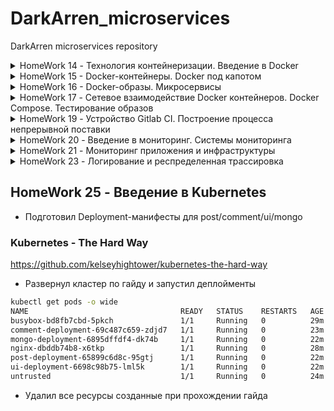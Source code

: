 # DarkArren_microservices

DarkArren microservices repository

<details>
  <summary>HomeWork 14 - Технология контейнеризации. Введение в Docker</summary>

## HomeWork 14 - Технология контейнеризации. Введение в Docker

- Настроена интегерация с Slack и Travis CI
- Установлен docker
- Запущен контейнер hello-world

```bash
docker run hello-world
Unable to find image 'hello-world:latest' locally
latest: Pulling from library/hello-world
1b930d010525: Pull complete
Digest: sha256:2557e3c07ed1e38f26e389462d03ed943586f744621577a99efb77324b0fe535
Status: Downloaded newer image for hello-world:latest

Hello from Docker!
This message shows that your installation appears to be working correctly.

To generate this message, Docker took the following steps:
 1. The Docker client contacted the Docker daemon.
 2. The Docker daemon pulled the "hello-world" image from the Docker Hub.
    (amd64)
 3. The Docker daemon created a new container from that image which runs the
    executable that produces the output you are currently reading.
 4. The Docker daemon streamed that output to the Docker client, which sent it
    to your terminal.

To try something more ambitious, you can run an Ubuntu container with:
 $ docker run -it ubuntu bash

Share images, automate workflows, and more with a free Docker ID:
 https://hub.docker.com/

For more examples and ideas, visit:
 https://docs.docker.com/get-started/
```

- Получен список запущенных контейнеров: docker ps
- Получен список всех контейнеров: docker ps -a
- Получен список всех сохраненный образов: docker images
- Запущен контейнер ubuntu:16.04: docker run -it ubuntu:16.04 /bin/bash
- В запущенном контейнере создан файл /tmp/file
- Контейнер запущен повторно, проверено что файла нет
- Получен список всех запущенных контейнеров с форматирование списка:

```bash
docker ps -a --format "table {{.ID}}\t{{.Image}}\t{{.CreatedAt}}\t{{.Names}}"

CONTAINER ID        IMAGE               CREATED AT                      NAMES
02bac0c6d6f7        ubuntu:16.04        2019-02-19 15:44:11 +0300 MSK   xenodochial_aryabhata
1305ff58ec3f        ubuntu:16.04        2019-02-19 15:43:53 +0300 MSK   hopeful_hertz
05fbd50e8973        hello-world         2019-02-19 15:33:18 +0300 MSK   nifty_blackwell
```

- Контейнер 1305ff58ec3f перезапущен через docker start 1305ff58ec3f
- Треминал подсоединен к контейнеру через docker attach 1305ff58ec3f
- Проверено наличие файла /tmp/file
- Терминал отсоединен по комбинации "Ctrl + p Ctrl + q"
- Внутри контейнера запущен процесс bash посредством docker exec -it x bash
- Создан образ из запущенного контейнера

```bash
docker commit 1305ff58ec3f darkarren/ubuntu-tmp-file
sha256:454a2224550b87e5bf6c1b3158154e2837dd485f86252148cc82862f7ba5d520

docker images
REPOSITORY                  TAG                 IMAGE ID            CREATED             SIZE
darkarren/ubuntu-tmp-file   latest              454a2224550b        2 minutes ago       117MB
ubuntu                      16.04               7e87e2b3bf7a        3 weeks ago         117MB
hello-world                 latest              fce289e99eb9        7 weeks ago         1.84kB
```

### HW14: Задание со *

- Получена метадата контейнера и образа посредством docker inspect
- На основе изучения метадаты сделаны выводы о различиях между контейнером и образом, выводы описаны в ./docker-monolith/docker-1.log

- Контейнер docker остановлен посредством команды docker kill $(docker ps -q)
- Получена информация об использованном дисковом пространстве посредством docker system df
- Удалены все незапущенные контейнеры: docker rm $(docker ps -a -q)
- Удалены все образы, от которых не зависят запущенные контейнеры: docker rmi $(docker images -q)

</details>

<details>
  <summary>HomeWork 15 - Docker-контейнеры. Docker под капотом</summary>

## HomeWork 15 - Docker-контейнеры. Docker под капотом

- Создан проект новый проект "docker" в GCE
- GCloud SDK настроен на работу с новым проектом
- Получен файл с аутентификационными данным application_default_credentials.json
- Имя проекта в Gogle Cloud добавленно в env: export GOOGLE_PROJECT=docker
- Создан docker host в GCE

```bash
docker-machine create --driver google --google-machine-image https://www.googleapis.com/compute/v1/projects/ubuntu-os-cloud/global/images/family/ubuntu-1604-lts --google-machine-type n1-standard-1 --google-disk-size 20 --google-zone europe-west1-b docker-host

Creating CA: /Users/user/.docker/machine/certs/ca.pem
Creating client certificate: /Users/user/.docker/machine/certs/cert.pem
Running pre-create checks...
(docker-host) Check that the project exists
(docker-host) Check if the instance already exists
Creating machine...
(docker-host) Generating SSH Key
(docker-host) Creating host...
(docker-host) Opening firewall ports
(docker-host) Creating instance
(docker-host) Waiting for Instance
(docker-host) Uploading SSH Key
Waiting for machine to be running, this may take a few minutes...
Detecting operating system of created instance...
Waiting for SSH to be available...
Detecting the provisioner...
Provisioning with ubuntu(systemd)...
Installing Docker...
Copying certs to the local machine directory...
Copying certs to the remote machine...
Setting Docker configuration on the remote daemon...
Checking connection to Docker...
Docker is up and running!
To see how to connect your Docker Client to the Docker Engine running on this virtual machine, run: docker-machine env docker-host
```

- Хост успешно создан

```bash
docker-machine ls

NAME          ACTIVE   DRIVER   STATE     URL                       SWARM   DOCKER     ERRORS
docker-host   -        google   Running   tcp://34.76.53.252:2376           v18.09.2
```

- Установлено подключение к docker-host - eval $(docker-machine env docker-host)
- В ./docker-monolith добавлены файлы: mongod.conf, start.sh, db_config, Dockerfile
- Подготовлен Dockerfile содержащий в себе установку зависимостей, конфигурирование MongoDB, установку самого приложения reddit
- Собран docker-образ: "docker build -t reddit:latest ."
- Убеждаемся что образ создался:

```bash
docker images -a

REPOSITORY          TAG                 IMAGE ID            CREATED              SIZE
reddit              latest              d40ff5ea0214        About a minute ago   678MB
<none>              <none>              aec1e11f589c        About a minute ago   678MB
<none>              <none>              3364bbd5b6ab        About a minute ago   678MB
<none>              <none>              9f496019d63d        About a minute ago   639MB
<none>              <none>              2255bf57572e        About a minute ago   639MB
<none>              <none>              6e2919ea1d40        About a minute ago   639MB
<none>              <none>              fcaa20de4bb7        About a minute ago   639MB
<none>              <none>              554f8d527ce0        About a minute ago   638MB
<none>              <none>              6f69ea8d318d        About a minute ago   636MB
<none>              <none>              9e216306266d        2 minutes ago        142MB
ubuntu              16.04               7e87e2b3bf7a        3 weeks ago          117MB
```

- Запущен контейнер из подготовленного образа

```bash
docker run --name reddit -d --network=host reddit:latest

1d0d10dbe7bbb4d8f7e9380aae524b5d43b3cc96556c172660ad5c59d75046a6
```

- Создано правило для входящего трафика на порт 9292

```bash
gcloud compute firewall-rules create reddit-app \
--allow tcp:9292 \
--target-tags=docker-machine \
--description="Allow PUMA connections" \
--direction=INGRESS

Creating firewall...⠹
Created [https://www.googleapis.com/compute/v1/projects/docker/global/firewalls/reddit-app].
Creating firewall...done.
NAME        NETWORK  DIRECTION  PRIORITY  ALLOW     DENY  DISABLED
reddit-app  default  INGRESS    1000      tcp:9292        False
```

- Приложение доступно по адресу docker-host и порту 9292 - <http://34.76.53.252:9292>

### Работа с Docker Hub

- Образ помечен тэгом darkarren/otus-reddit:1.0 - "docker tag reddit:latest darkarren/otus-reddit:1.0"
- Образ запушен в Docker Hub

```bash
docker push darkarren/otus-reddit:1.0

The push refers to repository [docker.io/darkarren/otus-reddit]
d0ae5e78a45b: Pushed
f37225326dff: Pushed
64925e06bdc7: Pushed
f58213744e0c: Pushed
ceb2f5e8ae0a: Pushed
6a1bb964d3e7: Pushed
4f1fd919d4ef: Pushed
08d3ef9c8c9c: Pushed
30dbb471bf89: Pushed
68dda0c9a8cd: Mounted from library/ubuntu
f67191ae09b8: Mounted from library/ubuntu
b2fd8b4c3da7: Mounted from library/ubuntu
0de2edf7bff4: Mounted from library/ubuntu
1.0: digest: sha256:257ccd84bf0356475bd745f24c210a94b1566122a1db957735c00cc8f16ca674 size: 3034
```

- Проверена возможность запуска из образа, который был запушен на Docker Hub, на локальной машине

```bash
docker run --name reddit -d -p 9292:9292 darkarren/otus-reddit:1.0

Unable to find image 'darkarren/otus-reddit:1.0' locally
1.0: Pulling from darkarren/otus-reddit
7b722c1070cd: Pull complete
5fbf74db61f1: Pull complete
ed41cb72e5c9: Pull complete
7ea47a67709e: Pull complete
2dc168f730c0: Pull complete
af9858bd676f: Pull complete
d0dbc3018af5: Pull complete
a5a479d48608: Pull complete
a210db0f39fa: Pull complete
4629435d8564: Pull complete
0c9423df5de6: Pull complete
9804f03d3491: Pull complete
88f02f1952f9: Pull complete
Digest: sha256:257ccd84bf0356475bd745f24c210a94b1566122a1db957735c00cc8f16ca674
Status: Downloaded newer image for darkarren/otus-reddit:1.0
1ff3c85c7770f4b7868ecfb9b990a93d5990dbd86d44a0b9958404545533c0ad

CONTAINER ID        IMAGE                       COMMAND             CREATED             STATUS              PORTS                    NAMES
1ff3c85c7770        darkarren/otus-reddit:1.0   "/start.sh"         12 seconds ago      Up 11 seconds       0.0.0.0:9292->9292/tcp   reddit
```

- Убедился что приложение доступно по <http://127.0.0.1:9292>
- Посмотрел логи контейнера посредством "docker logs reddit -f", убедился что в процессе взаимодейтсвия с приложением логи отображаются
- Зашел в контейнер и вызвал его остановку изнутри

```bash
docker exec -it reddit bash

root@1ff3c85c7770:/# ps aux
USER       PID %CPU %MEM    VSZ   RSS TTY      STAT START   TIME COMMAND
root         1  0.0  0.1  18028  2776 ?        Ss   07:32   0:00 /bin/bash /start.sh
root         9  1.5  1.7 555236 36384 ?        Sl   07:32   3:10 /usr/bin/mongod --fork --logpath /v
root        20  0.0  2.1 651052 44556 ?        Sl   07:32   0:11 puma 3.10.0 (tcp://0.0.0.0:9292) [r
root        38  2.7  0.1  18232  3108 pts/0    Ss   10:51   0:00 bash
root        52  2.0  0.1  34420  2840 pts/0    R+   10:51   0:00 ps aux
root@1ff3c85c7770:/# killall5 1
root@1ff3c85c7770:/# %
```

- Запустил контейнер "docker start reddit"
- Остановил и удалил контейнер "docker stop reddit && docker rm reddit"
- Запустил контейнер без запуска приложения

```bash
docker run --name reddit --rm -it darkarren/otus-reddit:1.0 bash

root@42710bd1a908:/# ps aux
USER       PID %CPU %MEM    VSZ   RSS TTY      STAT START   TIME COMMAND
root         1  1.2  0.1  18232  3200 pts/0    Ss   10:53   0:00 bash
root        15  0.0  0.1  34420  2908 pts/0    R+   10:53   0:00 ps aux
root@42710bd1a908:/# exit
exit
```

- Получил информацию об образе "docker inspect darkarren/otus-reddit:1.0"
- Получил информацию связанную только с запуском

```bash
docker inspect darkarren/otus-reddit:1.0 -f '{{.ContainerConfig.Cmd}}'

[/bin/sh -c #(nop)  CMD ["/start.sh"]]
```

- Запустил контейнер и внес в него изменения

```bash
docker run --name reddit -d -p 9292:9292 darkarren/otus-reddit:1.0

ecc39f8b4a48cb49de30f174098d23be524fd50690cd1271f77f84e056934e9c

[docker exec -it reddit bash](docker exec -it reddit bash

root@ecc39f8b4a48:/# mkdir /test1234
root@ecc39f8b4a48:/# touch /test1234/testfile
root@ecc39f8b4a48:/# rmdir /opt
root@ecc39f8b4a48:/# exit
exit)
```

- Получил изменения в контейнере

```bash
docker diff reddit
A /test1234
A /test1234/testfile
C /var
C /var/lib
C /var/lib/mongodb
A /var/lib/mongodb/local.0
A /var/lib/mongodb/local.ns
A /var/lib/mongodb/mongod.lock
A /var/lib/mongodb/_tmp
A /var/lib/mongodb/journal
A /var/lib/mongodb/journal/j._0
C /var/log
A /var/log/mongod.log
C /root
A /root/.bash_history
C /tmp
A /tmp/mongodb-27017.sock
D /opt
```

- Остановил, удалил и заново запустил контейнер, убедился, что изменений не сохранилось

```bash
docker stop reddit && docker rm reddit
reddit
reddit

docker run --name reddit --rm -it darkarren/otus-reddit:1.0 bash
root@b7aaf9b04429:/# ls /
bin   dev  home  lib64  mnt  proc    root  sbin  start.sh  tmp  var
boot  etc  lib   media  opt  reddit  run   srv   sys       usr
root@b7aaf9b04429:/#
```

### HW 15: Задание со *

- Подготовлен сценарий terraform, позволяющий развернуть в облаке n машин на чистой ubuntu 16.04, количество машины определяется переменной vm_count="3" в terraform.tfvars
- Подготовлены плейбуки ansible: install.yml  - установка docker и необходимых зависимостей, deploy.yml - запуск прилоежния (reddit.yml - запуск плейбуков друг за другом)
- Подготовлен плейбук для провижининга образа packer - pakcer.yml

</details>

<details>
  <summary>HomeWork 16 - Docker-образы. Микросервисы</summary>

## HomeWork 16 - Docker-образы. Микросервисы

- Установлен линтер hadolint для Dockerfile
- Подключился к docker-host

<details>
  <summary>Подключние к docker-host</summary>

```bash
docker-machine create --driver google --google-machine-image https://www.googleapis.com/compute/v1/projects/ubuntu-os-cloud/global/images/family/ubuntu-1604-lts --google-machine-type n1-standard-1 --google-zone europe-west1-b docker-host

eval $(docker-machine env docker-host)
```

</details>

- Загрузил архив reddit-microservice и переименовал директорию в src
- Созданы Dockerfile: ./post-py/Dockerfile, ./ui/Dockerfile, ./comment/Dockerfile
- По рекомендации hadolint в ./post-py/Dockerfile инструкция ADD заменена на COPY
- Запущена сборка образа из ./post-py/Dockerfile

<details>
  <summary>Docker build -t darkarren/post:1.0 ./post-py</summary>

```bash
Docker build -t darkarren/post:1.0 ./post-py

gcc -Wno-unused-result -Wsign-compare -DNDEBUG -g -fwrapv -O3 -Wall -Wstrict-prototypes -fPIC -I/usr/local/include/python3.6m -c thriftpy/transport/cybase.c -o build/temp.linux-x86_64-3.6/thriftpy/transport/cybase.o
unable to execute 'gcc': No such file or directory
error: command 'gcc' failed with exit status 1
```

</details>

- Так как сборка завершилась с ошибкой - добавлена установка gcc=5.3.0-r0 и musl-dev=1.1.14-r16

<details>
  <summary>Docker build -t darkarren/post:1.0 ./post-py</summary>

```bash
Docker build -t darkarren/post:1.0 ./post-py

...
Step 6/7 : ENV POST_DATABASE posts
 ---> Running in 0be207a9aba4
Removing intermediate container 0be207a9aba4
 ---> edce01e1b500
Step 7/7 : CMD ["python3", "post_app.py"]
 ---> Running in 94d476f31848
Removing intermediate container 94d476f31848
 ---> 460a822d35b5
Successfully built 460a822d35b5
Successfully tagged darkarren/post:1.0)
```

</details>

- Файл ./comment/Dockerfile отредактирован в соответствии с замечаниями hadolint
- Запущена сборка docker build -t darkarren/comment:1.0 ./comment

<details>
  <summary>Docker build -t darkarren/comment:1.0 ./comment</summary>

```bash
Docker build -t darkarren/comment:1.0 ./comment

...
Step 9/11 : ENV COMMENT_DATABASE_HOST comment_db
 ---> Running in 4ab3b428d36b
Removing intermediate container 4ab3b428d36b
 ---> 4b66c49c7814
Step 10/11 : ENV COMMENT_DATABASE comments
 ---> Running in 8452aaeb171f
Removing intermediate container 8452aaeb171f
 ---> 6997dff60de6
Step 11/11 : CMD ["puma"]
 ---> Running in b187314d9a88
Removing intermediate container b187314d9a88
 ---> f9d0fac5c833
Successfully built f9d0fac5c833
Successfully tagged darkarren/comment:1.0
```

</details>

- Файл ./ui/Dockerfile отредактирован в соответствии с замечаниями hadolint
- Запущена сборка docker build -t darkarren/ui:1.0 ./ui, часть слоев при сборке переимспользована, так как они уже были созданы при сборке comment:1.0

<details>
  <summary>docker build -t darkarren/ui:1.0 ./ui</summary>

```bash
docker build -t darkarren/ui:1.0 ./ui

...
Step 11/13 : ENV COMMENT_SERVICE_HOST comment
 ---> Running in 7e09d35e54a2
Removing intermediate container 7e09d35e54a2
 ---> 6c73110a8963
Step 12/13 : ENV COMMENT_SERVICE_PORT 9292
 ---> Running in 6524e87b7977
Removing intermediate container 6524e87b7977
 ---> 0886f17acb2b
Step 13/13 : CMD ["puma"]
 ---> Running in 1126568cc2bc
Removing intermediate container 1126568cc2bc
 ---> 01fc57529a44
Successfully built 01fc57529a44
Successfully tagged darkarren/ui:1.0
```

</details>

- Создана сеть для приложения docker network create reddit
- Запущены контейнеры mongo, comment, ui, post

<details>
  <summary>docker run</summary>

```bash
docker run -d --network=reddit --network-alias=post_db --network-alias=comment_db mongo:latest
docker run -d --network=reddit --network-alias=post darkarren/post:1.0
docker run -d --network=reddit --network-alias=comment darkarren/comment:1.0
docker run -d --network=reddit -p 9292:9292 darkarren/ui:1.0
```

</details>

- Проверил доступность и работоспособность приложения по адресу <http://docker-host:9292>

### HW16: Заданиче со * 1

- Остановил все запущенные контейнеры docker kill ${docker ps -q}
- Запустил контейнеры с измененными network-alias и дополнительно переданными значениями переменных

<details>
  <summary>docker images</summary>

```bash
docker run -d --network=reddit --network-alias=post_db_1 --network-alias=comment_db_1 mongo:latest \
&& docker run -d --network=reddit --network-alias=post_1 --env POST_DATABASE_HOST=post_db_1 darkarren/post:1.0 \
&& docker run -d --network=reddit --network-alias=comment_1 --env COMMENT_DATABASE_HOST=comment_db_1 darkarren/comment:1.0 \
&& docker run -d --network=reddit --env POST_SERVICE_HOST=post_1 --env COMMENT_SERVICE_HOST=comment_1 -p 9292:9292 darkarren/ui:1.0
```

</details>

- Проверил доступность и работоспособность приложения по адресу <http://docker-host:9292>

### Образы приложений

- Получил информацию по образам

<details>
  <summary>docker images</summary>

```bash
REPOSITORY          TAG                 IMAGE ID            CREATED             SIZE
darkarren/ui        1.0                 01fc57529a44        About an hour ago   767MB
darkarren/comment   1.0                 f9d0fac5c833        2 hours ago         765MB
darkarren/post      1.0                 be8b9c32ed2b        2 hours ago         198MB
mongo               latest              0da05d84b1fe        2 weeks ago         394MB
ruby                2.2                 6c8e6f9667b2        9 months ago        715MB
python              3.6.0-alpine        cb178ebbf0f2        24 months ago       88.6MB
```

</details>

- Изменил Dockerfile для ui с учетом рекомендаций hadolint

<details>
  <summary>docker build -t darkarren/ui:2.0 ./ui</summary>

```bash
Step 13/13 : CMD ["puma"]
 ---> Running in fdbfcf9fde17
Removing intermediate container fdbfcf9fde17
 ---> bd18fe615ce7
Successfully built bd18fe615ce7
Successfully tagged darkarren/ui:2.0
```

</details>

- Новый образ получился значительно меньше предыдущего

<details>
  <summary>docker images</summary>

```bash
docker images
REPOSITORY          TAG                 IMAGE ID            CREATED             SIZE
darkarren/ui        2.0                 bd18fe615ce7        6 seconds ago       409MB
darkarren/ui        1.0                 01fc57529a44        2 hours ago         767MB
darkarren/comment   1.0                 f9d0fac5c833        2 hours ago         765MB
darkarren/post      1.0                 be8b9c32ed2b        3 hours ago         198MB
mongo               latest              0da05d84b1fe        2 weeks ago         394MB
ubuntu              16.04               7e87e2b3bf7a        4 weeks ago         117MB
ruby                2.2                 6c8e6f9667b2        9 months ago        715MB
python              3.6.0-alpine        cb178ebbf0f2        24 months ago       88.6MB
```

</details>

### HW16: Задание со * 2

- Подготовил новый образ для ui. За счет использования alpine в качестве основного образа, а так же чистки лишних библиотек, которые не нужны после сборки образа, и очистки кэша - удалось уменьшить образ до 38.2MB без потери работоспособности

<details>
  <summary>./ui/Dockerfile</summary>

```dockerfile
FROM alpine:3.9


ENV APP_HOME /app
RUN mkdir $APP_HOME

WORKDIR $APP_HOME
COPY Gemfile* $APP_HOME/
COPY . $APP_HOME
RUN apk --no-cache add ruby-bundler=1.17.1-r0 ruby-dev=2.5.3-r1 make=4.2.1-r2 gcc=8.2.0-r2 musl-dev=1.1.20-r3 ruby-json=2.5.3-r1 \
  && bundle install --clean --no-cache --force \
  && rm -rf /root/.bundle \
  && apk --no-cache del ruby-dev make gcc musl-dev

ENV POST_SERVICE_HOST post
ENV POST_SERVICE_PORT 5000
ENV COMMENT_SERVICE_HOST comment
ENV COMMENT_SERVICE_PORT 9292

CMD ["puma"]

```

</details>

- Подготовил новый образ для post. Удалось уменьшить образ до 106MB

<details>
  <summary>./post-py/Dockerfile</summary>

```Dockerfile
FROM python:3.6.0-alpine

WORKDIR /app
COPY . /app

RUN apk --no-cache add gcc=5.3.0-r0 musl-dev=1.1.14-r16 \
    && pip --no-cache-dir install -r /app/requirements.txt \
    && apk --no-cache del gcc musl-dev

ENV POST_DATABASE_HOST post_db
ENV POST_DATABASE posts

CMD ["python3", "post_app.py"]
```

</details>

- Подготовил новый образ для comment. Удалось уменьшить до 35.8MB

<details>
  <summary>./comment/Dockerfile</summary>

```Dockerfile
FROM alpine:3.9

ENV APP_HOME /app

RUN mkdir $APP_HOME
WORKDIR $APP_HOME
COPY Gemfile* $APP_HOME/

RUN apk --no-cache add ruby-bundler=1.17.1-r0 ruby-dev=2.5.3-r1 \
    make=4.2.1-r2 gcc=8.2.0-r2 musl-dev=1.1.20-r3 ruby-json=2.5.3-r1 ruby-bigdecimal=2.5.3-r1 \
    && bundle install --clean --no-cache --force \
    && rm -rf /root/.bundle \
    && apk --no-cache del ruby-dev make gcc musl-dev
COPY . $APP_HOME

ENV COMMENT_DATABASE_HOST comment_db
ENV COMMENT_DATABASE comments

CMD ["puma"]
```

</details>

- Получившиеся образы в таблице

<details>
  <summary>docker images | grep darkarren | sort</summary>

```bash
docker images | grep darkarren | sort

darkarren/comment   1.0                 f9d0fac5c833        9 hours ago         765MB
darkarren/comment   2.0                 39136f9ffe26        7 minutes ago       35.8MB
darkarren/post      1.0                 be8b9c32ed2b        9 hours ago         198MB
darkarren/post      2.0                 9e4761ed5cc1        2 hours ago         106MB
darkarren/ui        1.0                 01fc57529a44        9 hours ago         767MB
darkarren/ui        2.0                 bd18fe615ce7        7 hours ago         409MB
darkarren/ui        2.1                 40cae6eb63df        6 hours ago         164MB
darkarren/ui        2.2                 40fc6981217f        6 hours ago         62.7MB
darkarren/ui        2.3                 05cfa129177a        5 hours ago         65.8MB
darkarren/ui        2.4                 b7b5e76559ae        5 hours ago         38.2MB
```

</details>

### Docker volume

- Создан docker volume - docker volume create reddit_db
- Контейнеры перезапущены, к mongodb подключен docker volume

<details>
  <summary> docker run </summary>

```bash
docker run -d --network=reddit --network-alias=post_db --network-alias=comment_db -v reddit_db:/data/db mongo:latest \
&& docker run -d --network=reddit --network-alias=post darkarren/post:2.0 \
&& docker run -d --network=reddit --network-alias=comment darkarren/comment:2.0 \
&& docker run -d --network=reddit -p 9292:9292 darkarren/ui:2.4
e0fd4d9c8dcc65aa77105bdf31c93222af0a8cdeb483f7b315db1284d5aca152
280acbe7c97d4367bf79957b6c83120a3524b810eba0da73d3f0be990713e5b7
7e3325fc0523b7ef2965ab3e7e706a0638897d922b492f0417b0088adc9b7677
f17ce8720c1f5aac24cd65f5513d0ce2d050a3c4988d211de1f64fbcc8c0440a
```
</details>

- Добавлен новый пост, контенеры перезапущены, пост на месте.

</details>

<details>
  <summary>HomeWork 17 - Сетевое взаимодействие Docker контейнеров. Docker Compose. Тестирование образов</summary>

## HomeWork 17 - Сетевое взаимодействие Docker контейнеров. Docker Compose. Тестирование образов

- Работа будет проводиться на docker host (созданный посредством docker-machine), подключение к хосту

<details>
  <summary>docker-host connection</summary>

```bash
docker-machine ls
eval $(docker-machine env docker-host)
```

</details>

### Работа с сетью в Docker

- Загружен образ joffotron/docker-net-tools - `docker pull joffotron/docker-net-tools`
- Контейнер запущен с сетевым драйвером None

<details>
  <summary>docker run -ti --rm --network none joffotron/docker-net-tools -c ifconfig</summary>

```bash
docker run -ti --rm --network none joffotron/docker-net-tools -c ifconfig
lo        Link encap:Local Loopback
          inet addr:127.0.0.1  Mask:255.0.0.0
          UP LOOPBACK RUNNING  MTU:65536  Metric:1
          RX packets:0 errors:0 dropped:0 overruns:0 frame:0
          TX packets:0 errors:0 dropped:0 overruns:0 carrier:0
          collisions:0 txqueuelen:1000
          RX bytes:0 (0.0 B)  TX bytes:0 (0.0 B)

```

</details>

- Запустил контейнер в сетевом пространстве docker-хоста

<details>
  <summary>docker run -ti --rm --network host joffotron/docker-net-tools -c ifconfig</summary>

```bash
docker run -ti --rm --network host joffotron/docker-net-tools -c ifconfig

br-090bc9606c2f Link encap:Ethernet  HWaddr 02:42:CE:DE:83:B6
          inet addr:172.18.0.1  Bcast:172.18.255.255  Mask:255.255.0.0
          inet6 addr: fe80::42:ceff:fede:83b6%32672/64 Scope:Link
          UP BROADCAST MULTICAST  MTU:1500  Metric:1
          RX packets:2442 errors:0 dropped:0 overruns:0 frame:0
          TX packets:2455 errors:0 dropped:0 overruns:0 carrier:0
          collisions:0 txqueuelen:0
          RX bytes:285443 (278.7 KiB)  TX bytes:373780 (365.0 KiB)

docker0   Link encap:Ethernet  HWaddr 02:42:8C:E4:9A:22
          inet addr:172.17.0.1  Bcast:172.17.255.255  Mask:255.255.0.0
          inet6 addr: fe80::42:8cff:fee4:9a22%32672/64 Scope:Link
          UP BROADCAST MULTICAST  MTU:1500  Metric:1
          RX packets:38143 errors:0 dropped:0 overruns:0 frame:0
          TX packets:45154 errors:0 dropped:0 overruns:0 carrier:0
          collisions:0 txqueuelen:0
          RX bytes:3565774 (3.4 MiB)  TX bytes:983075829 (937.5 MiB)

ens4      Link encap:Ethernet  HWaddr 42:01:0A:84:00:0D
          inet addr:10.132.0.13  Bcast:10.132.0.13  Mask:255.255.255.255
          inet6 addr: fe80::4001:aff:fe84:d%32672/64 Scope:Link
          UP BROADCAST RUNNING MULTICAST  MTU:1460  Metric:1
          RX packets:132075 errors:0 dropped:0 overruns:0 frame:0
          TX packets:119445 errors:0 dropped:0 overruns:0 carrier:0
          collisions:0 txqueuelen:1000
          RX bytes:1009726205 (962.9 MiB)  TX bytes:15880944 (15.1 MiB)

lo        Link encap:Local Loopback
          inet addr:127.0.0.1  Mask:255.0.0.0
          inet6 addr: ::1%32672/128 Scope:Host
          UP LOOPBACK RUNNING  MTU:65536  Metric:1
          RX packets:0 errors:0 dropped:0 overruns:0 frame:0
          TX packets:0 errors:0 dropped:0 overruns:0 carrier:0
          collisions:0 txqueuelen:1000
          RX bytes:0 (0.0 B)  TX bytes:0 (0.0 B)
```

</details>

- Выполнен ifconfig напрямую на хосте, результат выполнения одинаковый

<details>
  <summary>docker-machine ssh docker-host ifconfig</summary>

```bash
br-090bc9606c2f Link encap:Ethernet  HWaddr 02:42:ce:de:83:b6
          inet addr:172.18.0.1  Bcast:172.18.255.255  Mask:255.255.0.0
          inet6 addr: fe80::42:ceff:fede:83b6/64 Scope:Link
          UP BROADCAST MULTICAST  MTU:1500  Metric:1
          RX packets:2442 errors:0 dropped:0 overruns:0 frame:0
          TX packets:2455 errors:0 dropped:0 overruns:0 carrier:0
          collisions:0 txqueuelen:0
          RX bytes:285443 (285.4 KB)  TX bytes:373780 (373.7 KB)

docker0   Link encap:Ethernet  HWaddr 02:42:8c:e4:9a:22
          inet addr:172.17.0.1  Bcast:172.17.255.255  Mask:255.255.0.0
          inet6 addr: fe80::42:8cff:fee4:9a22/64 Scope:Link
          UP BROADCAST MULTICAST  MTU:1500  Metric:1
          RX packets:38143 errors:0 dropped:0 overruns:0 frame:0
          TX packets:45154 errors:0 dropped:0 overruns:0 carrier:0
          collisions:0 txqueuelen:0
          RX bytes:3565774 (3.5 MB)  TX bytes:983075829 (983.0 MB)

ens4      Link encap:Ethernet  HWaddr 42:01:0a:84:00:0d
          inet addr:10.132.0.13  Bcast:10.132.0.13  Mask:255.255.255.255
          inet6 addr: fe80::4001:aff:fe84:d/64 Scope:Link
          UP BROADCAST RUNNING MULTICAST  MTU:1460  Metric:1
          RX packets:132189 errors:0 dropped:0 overruns:0 frame:0
          TX packets:119547 errors:0 dropped:0 overruns:0 carrier:0
          collisions:0 txqueuelen:1000
          RX bytes:1009749599 (1.0 GB)  TX bytes:15896109 (15.8 MB)

lo        Link encap:Local Loopback
          inet addr:127.0.0.1  Mask:255.0.0.0
          inet6 addr: ::1/128 Scope:Host
          UP LOOPBACK RUNNING  MTU:65536  Metric:1
          RX packets:0 errors:0 dropped:0 overruns:0 frame:0
          TX packets:0 errors:0 dropped:0 overruns:0 carrier:0
          collisions:0 txqueuelen:1000
          RX bytes:0 (0.0 B)  TX bytes:0 (0.0 B)
```

</details>

- Запущено четыре контейнера с nginx `docker run --network host -d nginx`
- Выполнение `docker ps` показывает что запущен только один контейнер, так как остальные упали по причине того, что все они используют сеть хоста, и при этом первый из запущенных уже занял порт 80.

<details>
  <summary>docker logs</summary>

```bash
 docker logs 209708b80c20

2019/02/27 12:16:38 [emerg] 1#1: bind() to 0.0.0.0:80 failed (98: Address already in use)
nginx: [emerg] bind() to 0.0.0.0:80 failed (98: Address already in use)
2019/02/27 12:16:38 [emerg] 1#1: bind() to 0.0.0.0:80 failed (98: Address already in use)
nginx: [emerg] bind() to 0.0.0.0:80 failed (98: Address already in use)
2019/02/27 12:16:38 [emerg] 1#1: bind() to 0.0.0.0:80 failed (98: Address already in use)
nginx: [emerg] bind() to 0.0.0.0:80 failed (98: Address already in use)
2019/02/27 12:16:38 [emerg] 1#1: bind() to 0.0.0.0:80 failed (98: Address already in use)
nginx: [emerg] bind() to 0.0.0.0:80 failed (98: Address already in use)
2019/02/27 12:16:38 [emerg] 1#1: bind() to 0.0.0.0:80 failed (98: Address already in use)
nginx: [emerg] bind() to 0.0.0.0:80 failed (98: Address already in use)
2019/02/27 12:16:38 [emerg] 1#1: still could not bind()
nginx: [emerg] still could not bind()
```

</details>

- Все запущенные контейнеры остановлены `docker kill $(docker ps -q)`
- На docker-host создан симлинк `sudo ln -s /var/run/docker/netns /var/run/netns`
- После запуска `docker run -d --network host joffotron/docker-net-tools` вывод `sudo ip netns` не изменился
- После запуска `docker run -d --network none joffotron/docker-net-tools` в выводе появился еще один namespace `ce75f7d63d5d`
- Создана bridge-сеть reddit `docker network create reddit --driver bridge`
- Запущены контейнеры reddit с использованием bridge-сети

<details>
  <summary>docker run --network reddit</summary>

```bash
docker run -d --network=reddit mongo:latest \
&& docker run -d --network=reddit darkarren/post:1.0 \
&& docker run -d --network=reddit darkarren/comment:1.0 \
&& docker run -d --network=reddit -p 9292:9292 darkarren/ui:1.0
```

</details>

- Обнаружена проблема с некорректной работой сервисов
- Контейнеры остановлены `docker kill $(docker ps -q)`
- Контейнеры перезапущены с использованием --network-alias

<details>
  <summary>docker run network reddit --network-alias</summary>

```bash
docker run -d --network=reddit --network-alias=post_db --network-alias=comment_db mongo:latest \
&& docker run -d --network=reddit --network-alias=post darkarren/post:1.0 \
&& docker run -d --network=reddit --network-alias=comment darkarren/comment:1.0 \
&& docker run -d --network=reddit -p 9292:9292 darkarren/ui:1.0
```

</details>

- Результат - приложение работает корректно, контейнеры остановлены `docker kill $(docker ps -q)`
- Созданы новые сети docker-networks

<details>
  <summary>docker network create</summary>

```bash
docker network create back_net --subnet=10.0.2.0/24

docker network create front_net --subnet=10.0.1.0/24
```

</details>

- Контейнеры запущены с использованием новых сетей

<details>
  <summary>docker run</summary>

```bash
docker run -d --network=front_net -p 9292:9292 --name ui darkarren/ui:1.0 \
&& docker run -d --network=back_net --name comment darkarren/comment:1.0 \
&& docker run -d --network=back_net --name post darkarren/post:1.0 \
&& docker run -d --network=back_net --name mongo_db --network-alias=post_db --network-alias=comment_db mongo:latest
```

</details>

- Обнаружена проблема на главной странице приложения `Can't show blog posts, some problems with the post service. Refresh?`
- Контейнеры подключены к дополнительным сетям `docker network connect front_net post` и `docker network connect front_net comment`
- Теперь приложение работает корректно

### Сетевой стек

- Подключился по ssh к docker-host `docker-machine ssh docker-host`
- Установил пакет bridge-utils `sudo apt-get update && sudo apt-get install bridge-utils`
- Выполнил `sudo docker network ls`

<details>
  <summary>sudo docker network ls</summary>

```bash
sudo docker network ls
NETWORK ID          NAME                DRIVER              SCOPE
9820cacd8fab        back_net            bridge              local
bb82f5fb0c7d        bridge              bridge              local
b03a6069d26e        front_net           bridge              local
0c925de52059        host                host                local
04d056f48418        none                null                local
```

</details>

- Вывел информацию о bridge-сетях `ifconfig | grep br`

<details>
  <summary>ifconfig | grep br && brctl show</summary>

```bash
ifconfig | grep br
br-9820cacd8fab Link encap:Ethernet  HWaddr 02:42:50:cc:73:ca
br-b03a6069d26e Link encap:Ethernet  HWaddr 02:42:c4:f3:68:74

brctl show br-9820cacd8fab
bridge name       bridge id           STP enabled   interfaces
br-9820cacd8fab   8000.024250cc73ca   no            veth33e7906
                                                    veth7716168
                                                    vetheca5e8d

brctl show br-b03a6069d26e
bridge name       bridge id           STP enabled   interfaces
br-b03a6069d26e   8000.0242c4f36874   no            veth12b3738
                                                    vethb898164
                                                    vethdea83a8
```

</details>

- Отобразил iptables `sudo iptables -nL -t nat`

<details>
  <summary>sudo iptables -nL -t nat</summary>

```bash
Chain PREROUTING (policy ACCEPT)
target     prot opt source               destination
DOCKER     all  --  0.0.0.0/0            0.0.0.0/0            ADDRTYPE match dst-type LOCAL

Chain INPUT (policy ACCEPT)
target     prot opt source               destination

Chain OUTPUT (policy ACCEPT)
target     prot opt source               destination
DOCKER     all  --  0.0.0.0/0           !127.0.0.0/8          ADDRTYPE match dst-type LOCAL

Chain POSTROUTING (policy ACCEPT)
target     prot opt source               destination
MASQUERADE  all  --  10.0.1.0/24          0.0.0.0/0
MASQUERADE  all  --  10.0.2.0/24          0.0.0.0/0
MASQUERADE  all  --  172.17.0.0/16        0.0.0.0/0
MASQUERADE  tcp  --  10.0.1.2             10.0.1.2             tcp dpt:9292

Chain DOCKER (2 references)
target     prot opt source               destination
RETURN     all  --  0.0.0.0/0            0.0.0.0/0
RETURN     all  --  0.0.0.0/0            0.0.0.0/0
RETURN     all  --  0.0.0.0/0            0.0.0.0/0
DNAT       tcp  --  0.0.0.0/0            0.0.0.0/0            tcp dpt:9292 to:10.0.1.2:9292
```

</details>

- Нашел процесс, который слушает порт 9292:

<details>
  <summary>ps ax | grep docker-proxy</summary>

```bash
ps ax | grep docker-proxy
 7319 ?        Sl     0:00 /usr/bin/docker-proxy -proto tcp -host-ip 0.0.0.0 -host-port 9292 -container-ip 10.0.1.2 -container-port 9292
16344 pts/0    S+     0:00 grep --color=auto docker-proxy
```

</details>

### Docker-compose

- Создал файл `./src/docker-compose.yml`
- Остановил контейнеры `docker kill $(docker ps -q)`
- Добавил в env переменную USERNAME `export USERNAME=darkarren`
- Запустил контейнеры через docker-compose `docker-compose up -d`
- Убедился в том, что приложение доступно по <http://docker-host:9292>

### Самостоятельное задание

- Добавлено использование множественных сетей (двух) front_net и back_net вместо использования одной сети reddit, добавил в файл параметры сетей (network range) и алиасы для сервисов
- Порт публикации сервиса ui параметризован и будет задаваться переменной `PUBLIC_PORT`
- Параметризованы версии сервисов, будут использованы переменные `UI_VERSION`, `POST_VERSION` и `COMMENT_VERSION`
- Добавил файл `./src/.env`, указал в нем параметры для запуска контейнеров docker-compose
- Убедился что контейнеры поднимаются и работают корректно
- Выяснил как задается базовое имя проекта при старте контейнеров, очевидно, что по умолчанию берется название папки, в которой находится docker-compose.yml, например в моем случае контенеры (и сети и иже с ними) называются с префиксом `src_`, например: `src_ui_1`. Изменить базовое имя проекта можно следующими способами:
  - указав параметр `COMPOSE_PROJECT_NAME=foo` в переменных окружения
  - указав этот параметр в `.env`, который используется в docker-compose.yml
  - либо указав непосредственно при запуске docker-compose, например: `docker-compose -p foo up -d`

<details>
  <summary>docker-compose -p</summary>

```bash
docker-compose -p avadakedavra up -d
Creating network "avadakedavra_back_net" with the default driver
Creating network "avadakedavra_front_net" with the default driver
Creating volume "avadakedavra_post_db" with default driver
Creating avadakedavra_ui_1      ... done
Creating avadakedavra_post_1    ... done
Creating avadakedavra_post_db_1 ... done
Creating avadakedavra_comment_1 ... done
```

</details>

### Задание со *

- Попробовал подключить директорию `./src` на хост docker-machine, выяснил что для этого необходимо дополнительное по, и при дизмаунте директория остается только на хосте docker-machine, на локальной пропадает. Отказался от этой идеи.
- Скопировал локальную директорию `./src` на хост docker-machine: `docker-machine scp -r -d ./src docker-host:/home/docker-user`
- Создал файл `docker-compose.override.yml`
- Добавил запуск в puma в debug режиме и с двумя воркерами посредством инструкции entrypoint для ui и comment микросервисов

<details>
  <summary>entrypoint</summary>

```bash
   entrypoint:
    - puma
    - --debug
    - -w 2
```

</details>

- Добавил подключение к контейнерам папок с докер-хоста

<details>
  <summary>volumes</summary>

```bash
   volumes:
    - /home/docker-user/src/ui:/app
```

</details>

- Запустил контейнеры `docker-compose up -d`, написал пост, перезапустилконтейнеры и убедился, что пост сохранился

</details>

<details>
  <summary>HomeWork 19 - Устройство Gitlab CI. Построение процесса непрерывной поставки</summary>

## HomeWork 19 - Устройство Gitlab CI. Построение процесса непрерывной поставки

- Создал виртумальную машину через docker-machine

<details>
  <summary>new docker-machine</summary>

```bash
docker-machine create --driver google --google-machine-image https://www.googleapis.com/compute/v1/projects/ubuntu-os-cloud/global/images/family/ubuntu-1604-lts --google-machine-type n1-standard-1 --google-disk-size 100 --google-zone europe-west1-b gitlab-ci
```

</details>

- Подключился к новой vm - `eval $(docker-machine env gitlab-ci)`
- Разрешил подключение к машину через http - https
- Создал необходимые директории и файл docker-compose.yml

<details>
  <summary>gitlab-ci docker-compose</summary>

```bash
web:
  image: 'gitlab/gitlab-ce:latest'
  restart: always
  hostname: 'gitlab.example.com'
  environment:
    GITLAB_OMNIBUS_CONFIG: |
      external_url 'http://<YOUR-VM-IP>'
  ports:
    - '80:80'
    - '443:443'
    - '2222:22'
  volumes:
    - '/srv/gitlab/config:/etc/gitlab'
    - '/srv/gitlab/logs:/var/log/gitlab'
    - '/srv/gitlab/data:/var/opt/gitlab'
```

</details>

- Установил docker-compose и запустил `docker-compose up -d`
- Установил root-пароль и залогинился в gitlab
- Отключил Sign-up
- Создал Project Group - Homework
- Создал новый проект в группе - example
- Добавил remote в репозиторий DarkArren_microservices `git remote add gitlab http://34.76.49.221/homework/example.git`
- Запушил в gitlab - `git push gitlab gitlab-ci-1`
- Добавил в репозиторий `.gitalb-ci.yml` и запушил в репозиторий
- Получил токен для регистрации раннера `DdPTtWTxaS6o8t9G1LPF`
- Запустил контейнер gitlab-runner на сервере gitlab

<details>
  <summary>gitlab runner</summary>

```bash
docker run -d --name gitlab-runner --restart always \
-v /srv/gitlab-runner/config:/etc/gitlab-runner \
-v /var/run/docker.sock:/var/run/docker.sock \
gitlab/gitlab-runner:latest
```

</details>

- Зарегистрировал gitlab-runner

<details>
  <summary>gitlab-runner registration</summary>

```bash
root@gitlab-ci:/home/docker-user# docker exec -it gitlab-runner gitlab-runner register --run-untagged --locked=false
Runtime platform                                    arch=amd64 os=linux pid=11 revision=4745a6f3 version=11.8.0
Running in system-mode.

Please enter the gitlab-ci coordinator URL (e.g. https://gitlab.com/):
http://34.76.49.221/
Please enter the gitlab-ci token for this runner:
DdPTtWTxaS6o8t9G1LPF
Please enter the gitlab-ci description for this runner:
[730f5101340a]: my-runner
Please enter the gitlab-ci tags for this runner (comma separated):
linux,xenial,ubuntu,docker
Registering runner... succeeded                     runner=DdPTtWTx
Please enter the executor: shell, virtualbox, docker+machine, docker-ssh+machine, docker, docker-ssh, parallels, ssh, kubernetes:
docker
Please enter the default Docker image (e.g. ruby:2.1):
alpine:latest
Runner registered successfully. Feel free to start it, but if it's running already the config should be automatically reloaded!
```

</details>

- Убедился что gitlab-runner доступен в web-интерфейсе
- Убедился что pipeline запустился и прошел успешно
- Добавил в репозиторий исходный код прилоежния reddit и запушил в репозиторий gitlab
- Изменил описание pipeline в .gitlab-ci.yml для запуска тестов приложения
- Добавил файл `simpletest.rb` с описанием теста в директорию приложения
- Добавил библиотеку для тестирования `rack-test` в `reddit/Gemfile`
- Запушил изменения в gitlab и убедился, что тесты прошли

### Окружения

- Изменил deploy_job так, чтобы он стал поределением окржуения dev
- Убедился в том, что в Operations - Environments появилось описание первого окружения - dev
- Добавил в .gitlab-ci.yml описание для окружения stage и production
- Добавил в описание stage и production окружий директиву only, которая позволит запустить job только если установлен semver тэг в git, например, 2.4.10
- Проверил запуск все job при пуше изменений, которые помечены тегом

### Динамические окружения

- Добавил определение динамического окржуения для веток кроме master

### HW19: Задание со * 1

#### Dockerfile

- Подготовил Dockerfile для сборки контейнера с приложением
- Добавил environment variables в Settings проекта (Settings - CI/CD - Environment variables):
   - docker_hub_password - пароль учетной записи для авторизации на docker hub (необходимо для пуша собранного контейнера в registry)
   - добавил в config.toml priveleged = true, добавил "/var/run/docker.sock:/var/run/docker.sock" <https://gitlab.com/gitlab-org/gitlab-runner/issues/1986>

<details>
  <summary>для самопроверки</summary>

```bash
docker network create reddit
docker volume create reddit_db

docker run -d --network=reddit --network-alias=mongo -v reddit_db:/data/db mongo:latest \
&& docker run -d --network=reddit -p 9292:9292 darkarren/reddit:2.0
```

</details>

<details>
  <summary>docker build on gitlab</summary>

```bash
Running with gitlab-runner 11.8.0 (4745a6f3)
  on my-runner q5RBqrdu
Using Docker executor with image docker:dind ...
Pulling docker image docker:dind ...
Using docker image sha256:85e924caedbd3e5245ad95cc7471168e923391b22dcb559decebe4a378a06939 for docker:dind ...
Running on runner-q5RBqrdu-project-1-concurrent-0 via 730f5101340a...
Fetching changes...
HEAD is now at 54100c3 fix syntax error
From http://34.76.49.221/homework/example
   54100c3..4d204b1  gitlab-ci-1 -> origin/gitlab-ci-1
Checking out 4d204b19 as gitlab-ci-1...
Skipping Git submodules setup
$ echo 'Before script'
Before script
$ echo 'Building'
Building
$ docker login -u darkarren -p $docker_hub_password
WARNING! Using --password via the CLI is insecure. Use --password-stdin.
WARNING! Your password will be stored unencrypted in /root/.docker/config.json.
Configure a credential helper to remove this warning. See
https://docs.docker.com/engine/reference/commandline/login/#credentials-store

Login Succeeded
$ docker build -t gitlab-reddit:latest ./reddit
Sending build context to Docker daemon  38.91kB

Step 1/10 : FROM ruby:2.2
 ---> 6c8e6f9667b2
Step 2/10 : RUN apt-get update -qq && apt-get install -y build-essential=11.7 --no-install-recommends  && apt-get clean  && rm -rf /var/lib/apt/lists/*
 ---> Using cache
 ---> bb55fcd3f400
Step 3/10 : ENV APP_HOME /app
 ---> Using cache
 ---> 904eb73308e7
Step 4/10 : RUN mkdir $APP_HOME
 ---> Using cache
 ---> fa49864947db
Step 5/10 : WORKDIR $APP_HOME
 ---> Using cache
 ---> 31566a85676f
Step 6/10 : COPY Gemfile* $APP_HOME/
 ---> Using cache
 ---> 779d7e51e6ff
Step 7/10 : RUN bundle install
 ---> Using cache
 ---> 7898fb071309
Step 8/10 : COPY . $APP_HOME
 ---> Using cache
 ---> d9c9559bbed3
Step 9/10 : ENV DATABASE_URL mongo
 ---> Using cache
 ---> e858759b9ea2
Step 10/10 : CMD ["puma"]
 ---> Using cache
 ---> 579368cc5f66
Successfully built 579368cc5f66
Successfully tagged gitlab-reddit:latest
$ docker tag gitlab-reddit:latest darkarren/otus-reddit:2.0
$ docker push darkarren/otus-reddit:2.0
The push refers to repository [docker.io/darkarren/otus-reddit]
b45ae6f5e9fc: Preparing
2dcaf24f45d8: Preparing
085a3fd2839e: Preparing
b268c71d96a9: Preparing
f1c76ffa42a9: Preparing
80841241fd7e: Preparing
c22d55e31b65: Preparing
9a920ae35b85: Preparing
23044129c2ac: Preparing
8b229ec78121: Preparing
3b65755e1220: Preparing
2c833f307fd8: Preparing
80841241fd7e: Waiting
c22d55e31b65: Waiting
9a920ae35b85: Waiting
23044129c2ac: Waiting
8b229ec78121: Waiting
3b65755e1220: Waiting
2c833f307fd8: Waiting
f1c76ffa42a9: Layer already exists
b268c71d96a9: Layer already exists
085a3fd2839e: Layer already exists
2dcaf24f45d8: Layer already exists
b45ae6f5e9fc: Layer already exists
8b229ec78121: Layer already exists
c22d55e31b65: Layer already exists
80841241fd7e: Layer already exists
23044129c2ac: Layer already exists
9a920ae35b85: Layer already exists
2c833f307fd8: Layer already exists
3b65755e1220: Layer already exists
2.0: digest: sha256:6b72d27ea673c391c08d7da6d7be70f2551cdca95c5125b985df2fd1e8bc43e8 size: 2837
Job succeeded

```

</details>

#### Деплой из Gitlab

- Создал новый service account в gcp, добавил роли Compute Admin и Owner для проекта (скорее всего избыточно и, возможно, небезопасно, однако на борьбу с правами ушло слишком много времени)
- Добавил environment variables в Settings проекта (Settings - CI/CD - Environment variables):
  - gcloud_compute_service_account - учетные данные последующего использования для авторизации в glcoud
  - gcloud_project_id - id проекта docker-123456
  - ssh_key - приватный ключ для авторизации на создаваемых инстансах
- Настроил деплой собранного контейнера на создаваемый инстанс в gcp:
  - Используется docker-образ с предустановленным gcloud sdk
  - gcloud настраивается для работы от имени сервесной учетной записи - на раннер передается json для авторизации под сервисным эккаунтом
  - настраивается ssh - ssh-конфиг, приватный ключ
  - создается инстанс специально для ветки (используется хэш коммита в имени инстанса) `gcloud compute instances create gitlab-reddit-$CI_COMMIT_SHA`
  - посредством ssh command запускаются docker-образы mongodb и приложения, собранного на этапе билда
  - посредством curl делается запрос к главной странице приложения (это минимальная проверка)
  - инстанс удаляется

#### GitLab runner automated deployment

Skipped

#### Интеграция GitLab и Slack

- Добавил в workspace в Slack приложение incoming webhooks
- Получил WebHook URL
- Добавил webhook url в настройках интеграции со Slack в GitLab (Project Settings - Integration - Slack Notification)
- Убедился что нотификация прошла

</details>

<details>
  <summary>HomeWork 20 - Введение в мониторинг. Системы мониторинга</summary>

## HomeWork 20 - Введение в мониторинг. Системы мониторинга

- Создано firewall-правило для prometheus `gcloud compute firewall-rules create prometheus-default --allow tcp:9090`
- Создано firewall-правило для puma `gcloud compute firewall-rules create puma-default --allow tcp:9292`
- Создан хост docker-machine

<details>
  <summary>docker-machine</summary>

```bash
docker-machine create --driver google \
--google-machine-image https://www.googleapis.com/compute/v1/projects/ubuntu-os-cloud/global/
images/family/ubuntu-1604-lts \
--google-machine-type n1-standard-1 \
--google-zone
```

</details>

- Запущен контейнер контейнер prometheus

<details>
  <summary>docker run prometheus</summary>

```bash
docker run --rm -p 9090:9090 -d --name prometheus prom/prometheus:v2.1.0

Unable to find image 'prom/prometheus:v2.1.0' locally
v2.1.0: Pulling from prom/prometheus
aab39f0bc16d: Pull complete
a3ed95caeb02: Pull complete
2cd9e239cea6: Pull complete
48afad9e6cdd: Pull complete
8fb7aa0e1c16: Pull complete
3b9d4fd63760: Pull complete
57a87cf4a659: Pull complete
9a31588e38ae: Pull complete
7a0ac0080f04: Pull complete
659e24e6d37f: Pull complete
Digest: sha256:7b987901dbc44d17a88e7bda42dbbbb743c161e3152662959acd9f35aeefb9a3
Status: Downloaded newer image for prom/prometheus:v2.1.0
48249e51e53509a6fec470cbfdfedca54dd8d3c0eb4c2a68cb7b3530bca31f17
```

</details>

- Поосмтрел метрики, которые уже сейчас собирает prometheus
- Посмотрел список таргетов, с которых prometheus забирает метрики
- Остановил контейнер с prometheus `docker stop prometheus`
- Перенес docker-monolith и файлы docker-compose и .env из src в новую директорию docker
- Создал директорию под все, что связано с мониторингом - monitoring
- Добавил monitoring/prometheus/Dockerfile для создания образа с кастомным конфигом
- Создал конфиг prometheus.yml
- Собрал образ prometheus `docker build -t darkarren/prometheus .`
- Собрал образы микросервисов посредсвом docker_build.sh

<details>
  <summary>docker_build.sh</summary>

```bash
for i in ui post-py comment; do cd src/$i; bash
docker_build.sh; cd -; done


```

</details>

- удалил из src/docker-compose.yml директивы build и добавил описание для prometheus
- добавил конфигурацию networks для prometheus в docker-compose
- актуализировал переменные в .env
- запустил контейнеры `docker-compose up -d`
- приложения доступно по адресу <http://34.76.154.234:9292/> и prometheus доступен на <http://34.76.154.234:9090/>

### Мониторинг состояния микросервисов

- Убедился что в prometheus определены и доступны эндпоинты ui и comment
- Получил статус метрики ui_health, так же получил ее в виде графика
- Остановил микросервис post и увидел, что метрика изменила свое значение на 0
- Посмотрел метрики доступности сервисов comment и post
- Заново запустил post-микросервис `docker-compose start post`

### Сбор метрик хоста

- Добавил определение контейнера node-exporter в docker-compose.yml
- Добавил job для node-exporter в конфиг Prometheus и пересобрал контейнер
- Остановил и повторно запустил контейнеры docker-compose
- Убедился в том, что в списке эндпоинтов пояивлся эндпоинт node
- Выполнил `yes > /dev/null` на docker-host и убедился что метрики демонстрируют увеличение нагрузки на процессор
- Загрузил образы на Docker Hub <https://hub.docker.com/u/darkarren>

### HW 20: Задание со * 1

- Решил использовать для мониторинг MongoDB Percona MongoDB Exporter
- Source code: <https://github.com/percona/mongodb_exporter>
- Использоваться будет последний релиз - `git checkout tags/v0.7.0`
- Создал Dockerfile на основе того, что есть в репозитории, добавил в ./monitoring/mongodb-exporter
- Подготовил образ mongodb-exporter и запушил в репозиторий на Docker Hub
- Добавил в docker-compose запуск контейнера с MongoDB Exporter

<details>
  <summary>docker-compose mongodb-exporter</summary>

```docker
  mongodb-exporter:
    image: ${USERNAME}/mongodb-exporter:${MONGO_EXPORTER_VERSION}
    ports:
      - '9216:9216'
    command:
      - '--collect.database'
      - '--collect.collection'
      - '--collect.indexusage'
      - '--collect.topmetrics'
      - '--mongodb.uri=mongodb://post_db:27017'
    networks:
      back_net:
        aliases:
          - mongodb-exporter
```

</details>

- Добавил в prometheus.yml job mongod, собирающий метрики mongodb-exporter

<details>
  <summary>prometheus job</summary>

```bash
  - job_name: 'mongod'
    static_configs:
      - targets:
        - 'mongodb-exporter:9216'
```

</details>

### HW 20: Задание со * 2 - BlackBox Exporter

- Изучил репозиторий prometheus/blackbox-exporter
- Подготовил Dockerfile для сборки docker image

<details>
  <summary>Dockerfile blackbox-exporter</summary>

```Dockerfile
FROM golang:1.11 as golang

ARG VERSION=0.14.0

WORKDIR /go/src/github.com/blackbox_exporter

RUN git clone https://github.com/prometheus/blackbox_exporter.git . && \
    git checkout tags/v"${VERSION}" && \
    make

FROM quay.io/prometheus/busybox:latest

COPY --from=golang /go/src/github.com/blackbox_exporter/blackbox_exporter  /bin/blackbox_exporter
COPY blackbox.yml       /etc/blackbox_exporter/config.yml

EXPOSE      9115
ENTRYPOINT  [ "/bin/blackbox_exporter" ]
CMD         [ "--config.file=/etc/blackbox_exporter/config.yml" ]
```

</details>

- Подготовил конфигурационный файл blackbox.yml с проверками по http и icmp

<details>
  <summary>blackbox.yml</summary>

```yml
modules:
  http_2xx:
    prober: http
    timeout: 5s
    http:
      valid_http_versions: ["HTTP/1.1", "HTTP/2"]
      valid_status_codes:
        - 200
        - 404
      method: GET
      referred_ip_protocol: "ip4"
  icmp:
    prober: icmp
    timeout: 5s
    icmp:
      preferred_ip_protocol: "ip4"

```

</details>

- Столкнулся с проблемой: не проходили тесты при сборке приложения blackbox_exporter так как не было возможности использовать ipv6
- Создал отдельную машину docker-machine с поддержкой ipv6 для сборки этого image

<details>
  <summary>docker-machine docker-host-6</summary>

```bash
docker-machine create --driver google --google-machine-image https://www.googleapis.com/compute/v1/projects/ubuntu-os-cloud/global/images/family/ubuntu-1604-lts --google-machine-type n1-standard-1 --google-disk-size 100 --google-zone europe-west1-b --engine-opt ipv6=true --engine-opt fixed-cidr-v6="fc00::d0c:0:0:0:1/64" docker-host-6
```

</details>

- Собрал на новой машине docker image и запушил его в Docker Hub

<details>
  <summary>Docker build blackbox exporter</summary>

```bash
eval $(docker-machine env docker-host-6)
cd /monitoring/blackbox-exporter
docker build -t darkarren/blackbox-exporter:0.14.0 .
docker push darkarren/blackbox-exporter:0.14.0
```

</details>

- Добавил запуск blackbox-exporter в docker-compose

<details>
  <summary>blackbox-exporter docker-compose</summary>

```yml
  blackbox-exporter:
    image: ${USERNAME}/blackbox-exporter:${BLACKBOX_EXPORTER_VERSION}
    ports:
      - '9115:9115'
    networks:
      back_net:
        aliases:
          - blackbox-exporter

      front_net:
        aliases:
          - blackbox-exporter
```

</details>

- Добавил job в конфиг prometheus и пересобрал контейнер

<details>
  <summary>prometheus job</summary>

```yml
  - job_name: 'blackbox'
    metrics_path: /probe
    params:
      module:
        - http_2xx # Look for a HTTP 200 response.
        - icmp
    static_configs:
      - targets:
        - ui:9292
        - comment:9292
    relabel_configs:
      - source_labels: [__address__]
        target_label: __param_target
      - source_labels: [__param_target]
        target_label: instance
      - target_label: __address__
        replacement: blackbox-exporter:9115  # The blackbox exporter's real hostname:port.
```

</details>

- Добавил переменную BLACKBOX_EXPORTER_VERSION в .env
- Запустил `docker-compose up -d`

<details>
  <summary>docker-compose up -d</summary>

```bash
docker-compose up -d
Creating network "docker_front_net" with the default driver
Creating network "docker_back_net" with the default driver
Pulling blackbox-exporter (darkarren/blackbox-exporter:0.14.0)...
0.14.0: Pulling from darkarren/blackbox-exporter
697743189b6d: Already exists
f1989cfd335b: Already exists
75414dad0bf5: Pull complete
79ee145cb3ee: Pull complete
Creating docker_comment_1           ... done
Creating docker_prometheus_1        ... done
Creating docker_post_db_1           ... done
Creating docker_mongodb-exporter_1  ... done
Creating docker_blackbox-exporter_1 ... done
Creating docker_node-exporter_1     ... done
Creating docker_ui_1                ... done
Creating docker_post_1              ... done
```

</details>

- проверил что контейнеры живы `docker ps`

<details>
  <summary>docker ps</summary>

```bash
CONTAINER ID        IMAGE                                COMMAND                  CREATED             STATUS              PORTS                      NAMES
6ab7b953101e        darkarren/post:latest                "python3 post_app.py"    3 minutes ago       Up 2 minutes                                   docker_post_1
88e7de234846        prom/node-exporter:v0.15.2           "/bin/node_exporter …"   3 minutes ago       Up 2 minutes        9100/tcp                   docker_node-exporter_1
52fee9090cfb        darkarren/ui:latest                  "puma --debug '-w 2'"    3 minutes ago       Up 2 minutes        0.0.0.0:9292->9292/tcp     docker_ui_1
bf6a8c8c5bb2        darkarren/blackbox-exporter:0.14.0   "/bin/blackbox_expor…"   3 minutes ago       Up 2 minutes        0.0.0.0:9115->9115/tcp     docker_blackbox-exporter_1
b94e02752e47        darkarren/mongodb-exporter:0.7.0     "/bin/mongodb_export…"   3 minutes ago       Up 2 minutes        0.0.0.0:9216->9216/tcp     docker_mongodb-exporter_1
cbf1b4d8cf92        darkarren/prometheus                 "/bin/prometheus --c…"   3 minutes ago       Up 2 minutes        0.0.0.0:9090->9090/tcp     docker_prometheus_1
922189d80b5b        mongo:3.6                            "docker-entrypoint.s…"   3 minutes ago       Up 2 minutes        0.0.0.0:27017->27017/tcp   docker_post_db_1
c3fe5d9cd41c        darkarren/comment:latest             "puma --debug '-w 2'"    3 minutes ago       Up 2 minutes                                   docker_comment_1
```

</details>

### HW 20 задание со * 3 - Make

- Подготовил Makefile, перед запуском нужно выполнить `export USER_NAME=your-docker-hub-login`
- Сборка всех контейнеров - `make build-all`
- Пуш всех контейнеров - `make push-all`

</details>

<details>
  <summary>HomeWork 21 - Мониторинг приложения и инфраструктуры</summary>

## HomeWork 21 - Мониторинг приложения и инфраструктуры

### Мониторинг Docker-контейнеров

- Перенес описание приложений для мониторинга в отдельный docker-compose-файл `docker-compose-monitoring.yml`
- Добавил в docker-compose-monitoring.yml описание для контейнера cAdvisor
- Добавил в конфиг prometheus job для cadvisor, пересобрал image prometheus
- Создал в gcloud правило для доступа на 8080 порт `gcloud compute firewall-rules create cadvisor-default --allow tcp:8080`
- Изучил информацию, которую предоставляет web-интерфейс cAdvisor

### Визуализация метрик

- Добавил описание Grafana в `docker-compose-monitoring.yml`
- Запустил контейнер Grafana `docker-compose -f docker-compose-monitoring.yml up -d grafana`
- Добавил firewall rule для Grafana `gcloud compute firewall-rules create grafana--default --allow tcp:3000`
- Через web-интерфейс добавил datasource prometheus server
- Нашел на официальном сайте и загрузил дашборд `Docker and system monitoring`
- Импортировал доашборд в Grafana
- УБедился что появился дашборд, показывающий метрики контейнеров

### Сбор метрик приложения

- В конфиг prometheus.yml добавлен job для сбора метрик с сервиса post
- Контейнер prometheus пересобран
- Пересозданы контейнеры инфраструктуры мониторинга
- В приложении reddit добавлены посты и комментарии к ним
- В Grafana добавлен новый дашбор
- В Grafana добавлен график ui_request_count
- Добавлен график http_requests with error codes
- Сохранил изменениея в дашборде, проверил наличие версий в options дашборда
- Добавил rate(ui_request_count[1m]) для первого графика
- Добавил новый график с вычислением 95-ого процентиля для метрики ui_request_response_time_bucket `histogram_quantile(0.95, sum(rate(ui_request_response_time_bucket[5m])) by (le))`
- Экспортировал дашборд в виде json

### Сбор метрик бизнес логики

- Создал новый дашборд Business_Logic_Monitoring
- Добавил на дашборд график `rate(post_count[1h])`
- Добавил график `rate(comment_count[1h])`
- Экпортировал дашборд в json

### Алертинг

- Создал Dockerfile для alertmanager
- Добавил config.yml для alertmanager с индвидуальными настройками webhook
- Собрал образ alertmanager и запушил в Docker Hub
- Добавил alertmanager в docker-compose-monitoring.yml
- Добавил alerts.yml для prometheus
- Добавил копирование alerts.yml в Dockerfile prometheus
- Добавил информацию об алертинге в конфиг prometheus и пересобрал образ
- Перезапустил контейнеры мониторинга
- Убедился что правила алертинга отображаются в web-интерфейсе Prometheus
- Остановил сервис post и убедился в том, что оповещение пришло в Slack
- Запушил все образы в Docker Hub - <https://hub.docker.com/u/darkarren>

</details>

<details>
  <summary>HomeWork 23 - Логирование и респределенная трассировка</summary>

## HomeWork 23 - Логирование и респределенная трассировка

- Обновил код приложения и пересобрал образы `for i in ui post-py comment; do cd src/$i; bash docker_build.sh; cd -; done`
- Создал новый хост docker-machine

<details>
  <summary>docker-machine logging</summary>

```bash
docker-machine create --driver google \
    --google-machine-image https://www.googleapis.com/compute/v1/projects/ubuntu-os-cloud/global/images/family/ubuntu-1604-lts \
    --google-machine-type n1-standard-1 \
    --google-open-port 5601/tcp \
    --google-open-port 9292/tcp \
    --google-open-port 9411/tcp \
    logging
```

</details>

### Логирование Docker-контейнеров

- Подготовил файл docker-compose-logging.yml для контейнеров ElasticSearch, Kibana. Fluentd
- Создал Dockerfile для Fluentd `logging/fluentd/Dockerfile`
- Создал файл конфигурации для Fluentd `logging/fluentd/fluent.conf`
- Добавил в Makefile build-fluentd и push-fluentd и собрал образ fluentd
- Запустил приложение `docker-compose up -d`
- Просмотрел логи приложения `docker-compose logs -f post`
- Добавил опередление драйвера для логирования сервиса post в `docker-compose.yml`

<details>
  <summary>post compose</summary>

```yml
  post:
    image: ${USER_NAME}/post:${POST_VERSION}
    environment:
      - POST_DATABASE_HOST=post_db
      - POST_DATABASE=posts
    depends_on:
      - post_db
    ports:
      - "5000:5000"
    networks:
      front_net:
        aliases:
          - post
      back_net:
        aliases:
          - post
    logging:
      driver: "fluentd"
      options:
        fluentd-address: localhost:24224
        tag: service.post
```

</details>

- Запустил контейнеры системы логирования и перезапустил контейнеры приложения
- Столкнулся с проблемой Kibana - `Kibana server is not ready yet`
- Выяснил, что проблема Kibana возникает из-за падание контейнера Elasticsearch, изменил параметр на docker-host - `sudo sysctl -w vm.max_map_count=262144`, заработало
- Добавил Index Pattern на Kibana
- Посмотрел что логи теперь собираются и отображаются в Kibana
- Добавил фильтр в конфиг fluentd
- Пересобрал и перезапустил fluentd `docker-compose -f docker-compose-logging.yml up -d fluentd`
- Убедился что фильтр применился и вместо одного поля log доступно несколько
- Убедился что можно найти запись в логе через поиск

### Неструктурированные логи

- Добавил драйвер логирования для сервиса ui
- Перезапустил контейнер ui

<details>
  <summary>restert conainer</summary>

```bash
docker-compose stop ui
docker-compose rm ui
docker-compose up -d
```

</details>

- Добавил фильтр с использованием регулярного выражения для сервиса ui в конфигурационный файл fluent.conf

<details>
  <summary>regexp</summary>

```bash
<filter service.ui>
  @type parser
  format /\[(?<time>[^\]]*)\]  (?<level>\S+) (?<user>\S+)[\W]*service=(?<service>\S+)[\W]*event=(?<event>\S+)[\W]*(?:path=(?<path>\S+)[\W]*)?request_id=(?<request_id>\S+)[\W]*(?:remote_addr=(?<remote_addr>\S+)[\W]*)?(?:method= (?<method>\S+)[\W]*)?(?:response_status=(?<response_status>\S+)[\W]*)?(?:message='(?<message>[^\']*)[\W]*)?/
  key_name log
</filter>

```

</details>

- Пересобрал образ fluentd и перезапустил сервисы логирования
- Убедился что в кибане корректно распарсились логи микросервиса UI
- Заменил регулярное выражение на использование grok-паттернов
- Пересобрал и перезапустил кибану, убедился что логи парсятся корректно

### HW23: Задание со *

- Добавлен второй grok-pattern <https://github.com/fluent/fluent-plugin-grok-parser> в фильтр service.ui

<details>
  <summary>filter service.ui</summary>

```xml
<filter service.ui>
  @type parser
  format grok
  grok_pattern service=%{WORD:service} \| event=%{WORD:event} \| request_id=%{GREEDYDATA:request_id} \| message='%{GREEDYDATA:message}'
  key_name message
  reserve_data true
</filter>

<filter service.ui>
  @type parser
  format grok
  grok_pattern service=%{WORD:service} \| event=%{WORD:event} \| path=%{URIPATH:path} \| request_id=%{GREEDYDATA:request_id} \| remote_addr=%{IP:remote_addr} \| method= %{WORD:method} \| response_status=%{NUMBER:response_status}
  key_name message
  reserve_data true
</filter>
```

</details>

### Распределенный трейсинг ***

- Добавил Zipkin в `docker-compose-logging.yml`
- В `docker-compose.yml` добавленна env-переменая ZIPKIN_ENABLED=${ZIPKIN_ENABLED} для микросервисов
- Добавлено значение ZIPKIN_ENABLED в .env
- Просмотрел трассировки через webui zipkin

### Самостоятельное задание

- Обновил сорцы приложения на "забагованные"
- Пересобрал контейнеры с тэгом bugged
- Запустил приложение и посмотрел трейсы. Выясняется, что обращение к серверу post стало занимать 3 секунды, вместо миллисекунд, вероятно проблема с долгим открытием поста именно в этом.
- Вернул обратно незабагованный код в директорию src.

</details>

## HomeWork 25 - Введение в Kubernetes

- Подготовил Deployment-манифесты для post/comment/ui/mongo

### Kubernetes - The Hard Way

<https://github.com/kelseyhightower/kubernetes-the-hard-way>

- Развернул кластер по гайду и запустил деплойменты

```bash
kubectl get pods -o wide
NAME                                  READY   STATUS    RESTARTS   AGE   IP           NODE       NOMINATED NODE
busybox-bd8fb7cbd-5pkch               1/1     Running   0          29m   10.200.0.2   worker-0   <none>
comment-deployment-69c487c659-zdjd7   1/1     Running   0          23m   10.200.1.3   worker-1   <none>
mongo-deployment-6895dffdf4-dk74b     1/1     Running   0          22m   10.200.2.4   worker-2   <none>
nginx-dbddb74b8-x6tkp                 1/1     Running   0          28m   10.200.0.3   worker-0   <none>
post-deployment-65899c6d8c-95gtj      1/1     Running   0          22m   10.200.1.4   worker-1   <none>
ui-deployment-6698c98b75-lml5k        1/1     Running   0          22m   10.200.0.4   worker-0   <none>
untrusted                             1/1     Running   0          24m   10.200.2.3   worker-2   <none>
```

- Удалил все ресурсы созданные при прохождении гайда


